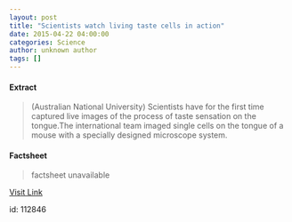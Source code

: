 ```yaml
---
layout: post
title: "Scientists watch living taste cells in action"
date: 2015-04-22 04:00:00
categories: Science
author: unknown author
tags: []
---
```



#### Extract
>(Australian National University) Scientists have for the first time captured live images of the process of taste sensation on the tongue.The international team imaged single cells on the tongue of a mouse with a specially designed microscope system.

#### Factsheet
>factsheet unavailable

[Visit Link](http://www.eurekalert.org/pub_releases/2015-04/anu-swl042215.php)

id:  112846
